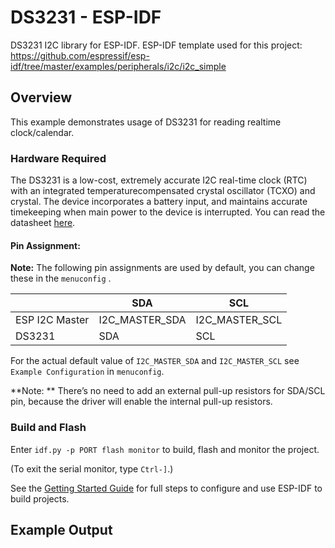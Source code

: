 # DS3231 - ESP-IDF

DS3231 I2C library for ESP-IDF.
ESP-IDF template used for this project: https://github.com/espressif/esp-idf/tree/master/examples/peripherals/i2c/i2c_simple

## Overview

This example demonstrates usage of DS3231 for reading realtime clock/calendar.

### Hardware Required

The DS3231 is a low-cost, extremely accurate I2C real-time clock (RTC) with an integrated temperaturecompensated crystal oscillator (TCXO) and crystal. The device incorporates a battery input, and maintains accurate timekeeping when main power to the device is interrupted. You can read the datasheet [here](https://www.analog.com/media/en/technical-documentation/data-sheets/DS3231.pdf).

#### Pin Assignment:

**Note:** The following pin assignments are used by default, you can change these in the `menuconfig` .

|                  | SDA            | SCL            |
| ---------------- | -------------- | -------------- |
| ESP I2C Master   | I2C_MASTER_SDA | I2C_MASTER_SCL |
| DS3231           | SDA            | SCL            |


For the actual default value of `I2C_MASTER_SDA` and `I2C_MASTER_SCL` see `Example Configuration` in `menuconfig`.

**Note: ** There’s no need to add an external pull-up resistors for SDA/SCL pin, because the driver will enable the internal pull-up resistors.

### Build and Flash

Enter `idf.py -p PORT flash monitor` to build, flash and monitor the project.

(To exit the serial monitor, type ``Ctrl-]``.)

See the [Getting Started Guide](https://docs.espressif.com/projects/esp-idf/en/latest/get-started/index.html) for full steps to configure and use ESP-IDF to build projects.

## Example Output

```bash

```
